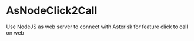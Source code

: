 AsNodeClick2Call
================

Use NodeJS as web server to connect with Asterisk for feature click to call on web
